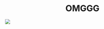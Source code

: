 <h1 style="text-align: center;">OMGGG</h1>
<img align="center" src="https://media.gifdb.com/kuromi-swaying-jyhaos2873y0icna.gif" />
